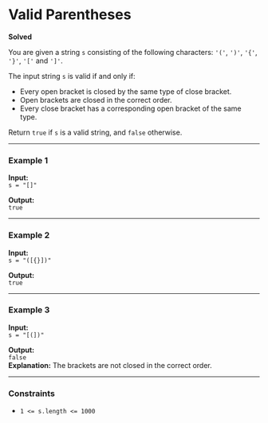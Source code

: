# Valid Parentheses

**Solved**

You are given a string `s` consisting of the following characters: `'('`, `')'`, `'{'`, `'}'`, `'['` and `']'`.

The input string `s` is valid if and only if:

- Every open bracket is closed by the same type of close bracket.  
- Open brackets are closed in the correct order.  
- Every close bracket has a corresponding open bracket of the same type.  

Return `true` if `s` is a valid string, and `false` otherwise.

---

### Example 1

**Input:**  
`s = "[]"`

**Output:**  
`true`

---

### Example 2

**Input:**  
`s = "([{}])"`

**Output:**  
`true`

---

### Example 3

**Input:**  
`s = "[(])"`

**Output:**  
`false`  
**Explanation:** The brackets are not closed in the correct order.

---

### Constraints
- `1 <= s.length <= 1000`
